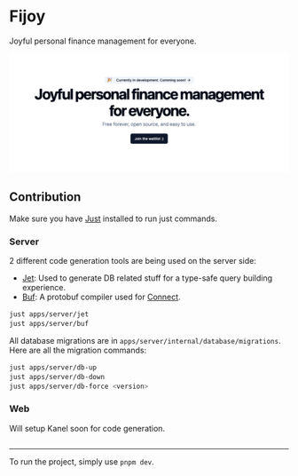 # Fijoy

Joyful personal finance management for everyone.

![Fijoy Home](./assets/readme.png)

## Contribution

Make sure you have [Just](https://github.com/casey/just) installed to run just commands.

### Server

2 different code generation tools are being used on the server side:
- [Jet](https://github.com/go-jet/jet): Used to generate DB related stuff for a type-safe query building experience.
- [Buf](https://github.com/bufbuild/buf): A protobuf compiler used for [Connect](https://connectrpc.com/docs/go/getting-started).

```bash
just apps/server/jet
just apps/server/buf
```

All database migrations are in `apps/server/internal/database/migrations`. Here are all the migration commands:

```bash
just apps/server/db-up
just apps/server/db-down
just apps/server/db-force <version>
```

### Web

Will setup Kanel soon for code generation.

```bash
```

---

To run the project, simply use `pnpm dev`.
